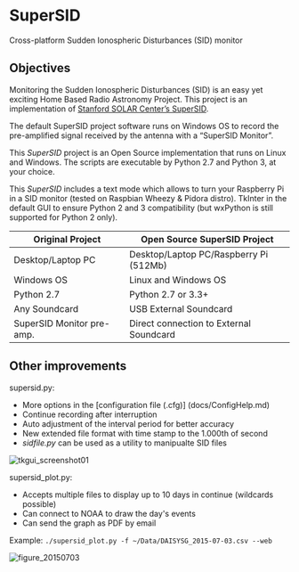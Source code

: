 SuperSID
========

Cross-platform Sudden Ionospheric Disturbances (SID) monitor

Objectives
----------
Monitoring the Sudden Ionospheric Disturbances (SID) is an easy yet exciting Home Based Radio Astronomy Project. This project is an implementation of [Stanford SOLAR Center’s SuperSID][Standford].

The default SuperSID project software runs on Windows OS to record the pre-amplified signal received by the antenna with a “SuperSID Monitor”. 

This *SuperSID* project is an Open Source implementation that runs on Linux and Windows. The scripts are executable by Python 2.7 and Python 3, at your choice.

This *SuperSID* includes a text mode which allows to turn your Raspberry Pi in a SID monitor (tested on Raspbian Wheezy & Pidora distro). TkInter in the default GUI to ensure Python 2 and 3 compatibility (but wxPython is still supported for Python 2 only).


|Original Project  |Open Source SuperSID Project
|------------------|--------------------------------------
|Desktop/Laptop PC |Desktop/Laptop PC/Raspberry Pi (512Mb)
|Windows OS        |Linux and Windows OS
|Python 2.7        |Python 2.7 or 3.3+
|Any Soundcard     |USB External Soundcard
|SuperSID Monitor pre-amp.  |Direct connection to External Soundcard

Other improvements
------------------

supersid.py:
 - More options in the [configuration file (.cfg)] (docs/ConfigHelp.md)
 - Continue recording after interruption
 - Auto adjustment of the interval period for better accuracy
 - New extended file format with time stamp to the 1.000th of second
 - *sidfile.py* can be used as a utility to manipualte SID files

![tkgui_screenshot01](https://cloud.githubusercontent.com/assets/5303792/9287125/7e65cb9c-4339-11e5-9f5b-4c740b8e8d21.png)

supersid_plot.py:
 - Accepts multiple files to display up to 10 days in continue (wildcards possible)
 - Can connect to NOAA to draw the day's events
 - Can send the graph as PDF by email

Example: `./supersid_plot.py -f ~/Data/DAISYSG_2015-07-03.csv --web`

![figure_20150703](https://cloud.githubusercontent.com/assets/5303792/9287076/5c4f3eb4-4337-11e5-9db7-00391b9fcf40.png)

[Standford]: http://solar-center.stanford.edu/SID/sidmonitor/

